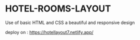 # HOTEL-ROOMS-LAYOUT
Use of basic HTML and CSS a beautiful and responsive design 

deploy on : https://hotellayout7.netlify.app/
